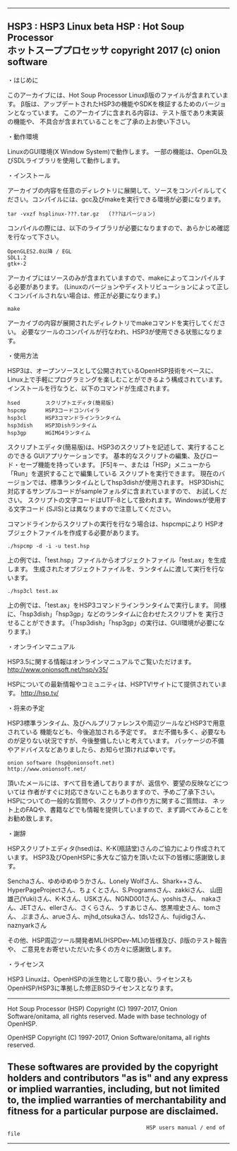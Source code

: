 ------------------------------------------------------------------------------
HSP3 : HSP3 Linux beta 	                   HSP : Hot Soup Processor  
ホットスーププロセッサ                     copyright 2017 (c) onion software  
------------------------------------------------------------------------------

・はじめに

このアーカイブには、Hot Soup Processor Linuxβ版のファイルが含まれています。
β版は、アップデートされたHSP3の機能やSDKを検証するためのバージョンとなっています。
このアーカイブに含まれる内容は、テスト版であり未実装の機能や、
不具合が含まれていることをご了承の上お使い下さい。


・動作環境

LinuxのGUI環境(X Window System)で動作します。
一部の機能は、OpenGL及びSDLライブラリを使用して動作します。


・インストール

アーカイブの内容を任意のディレクトリに展開して、ソースをコンパイルしてください。コンパイルには、gcc及びmakeを実行できる環境が必要になります。

	tar -vxzf hsplinux-???.tar.gz   (???はバージョン)

コンパイルの際には、以下のライブラリが必要になりますので、あらかじめ確認を行なって下さい。

	OpenGLES2.0以降 / EGL
	SDL1.2
	gtk+-2

アーカイブにはソースのみが含まれていますので、makeによってコンパイルする必要があります。
(Linuxのバージョンやディストリビューションによって正しくコンパイルされない場合は、修正が必要になります。)


	make

アーカイブの内容が展開されたディレクトリでmakeコマンドを実行してください。
必要なツールのコンパイルが行なわれ、HSP3が使用できる状態になります。


・使用方法

HSP3は、オープンソースとして公開されているOpenHSP技術をベースに、
Linux上で手軽にプログラミングを楽しむことができるよう構成されています。
インストールを行なうと、以下のコマンドが生成されます。

	hsed		スクリプトエディタ(簡易版)
	hspcmp		HSP3コードコンパイラ
	hsp3cl		HSP3コマンドラインランタイム
	hsp3dish	HSP3Dishランタイム
	hsp3gp		HGIMG4ランタイム

スクリプトエディタ(簡易版)は、HSP3のスクリプトを記述して、実行することのできる
GUIアプリケーションです。
基本的なスクリプトの編集、及びロード・セーブ機能を持っています。
[F5]キー、または「HSP」メニューから「Run」を選択することで編集している
スクリプトを実行できます。
現在のバージョンでは、標準ランタイムとしてhsp3dishが使用されます。
HSP3Dishに対応するサンプルコードがsampleフォルダに含まれていますので、
お試しください。
スクリプトの文字コードはUTF-8として扱われます。Windowsが使用する文字コード
(SJIS)とは異なりますので注意してください。

コマンドラインからスクリプトの実行を行なう場合は、hspcmpにより
HSPオブジェクトファイルを作成する必要があります。

	./hspcmp -d -i -u test.hsp

上の例では、「test.hsp」ファイルからオブジェクトファイル「test.ax」を生成します。
生成されたオブジェクトファイルを、ランタイムに渡して実行を行ないます。

	./hsp3cl test.ax

上の例では、「test.ax」をHSP3コマンドラインランタイムで実行します。
同様に、「hsp3dish」「hsp3gp」などのランタイムに合わせたスクリプトを
実行させることができます。
(「hsp3dish」「hsp3gp」の実行は、GUI環境が必要になります。)


・オンラインマニュアル

HSP3.5に関する情報はオンラインマニュアルでご覧いただけます。
http://www.onionsoft.net/hsp/v35/

HSPについての最新情報やコミュニティは、HSPTV!サイトにて提供されています。
http://hsp.tv/


・将来の予定

HSP3標準ランタイム、及びヘルプリファレンスや周辺ツールなどHSP3で用意されている
機能なども、今後追加される予定です。
まだ不備も多く、必要なものが足りない状況ですが、今後整備したいと考えています。
パッケージの不備やアドバイスなどありましたら、お知らせ頂ければ幸いです。

	onion software (hsp@onionsoft.net)
	http://www.onionsoft.net/

頂いたメールには、すべて目を通しておりますが、返信や、要望の反映などについては
作者がすぐに対応できないこともありますので、予めご了承下さい。
HSPについての一般的な質問や、スクリプトの作り方に関するご質問は、
ネット上のFAQや、書籍などでも情報を提供していますので、まず調べてみることを
お勧め致します。


・謝辞

HSPスクリプトエディタ(hsed)は、K-K(瓶詰堂)さんのご協力により作成されています。
HSP3及びOpenHSPに多大なご協力を頂いた以下の皆様に感謝致します。

Senchaさん、ゆめゆめゆうかさん、Lonely Wolfさん、Shark++さん、
HyperPageProjectさん、ちょくとさん、S.Programsさん、zakkiさん、
山田 雄己(Yuki)さん、K-Kさん、USKさん、NGND001さん、yoshisさん、
nakaさん、JETさん、ellerさん、さくらさん、うすあじさん、悠黒喧史さん、tomさん、
ぷまさん、arueさん、mjhd_otsukaさん、tds12さん、fujidigさん、naznyarkさん

その他、HSP周辺ツール開発者ML(HSPDev-ML)の皆様及び、β版のテスト報告や、
ご意見をお寄せいただいた多くの方々に感謝致します。


・ライセンス

HSP3 Linuxは、OpenHSPの派生物として取り扱い、ライセンスもOpenHSP/HSP3に準拠した修正BSDライセンスとなります。

-------------------------------------------------------------------------------
Hot Soup Processor (HSP)
Copyright (C) 1997-2017, Onion Software/onitama, all rights reserved.
Made with base technology of OpenHSP.

OpenHSP
Copyright (C) 1997-2017, Onion Software/onitama, all rights reserved.

These softwares are provided by the copyright holders and contributors "as is" and
any express or implied warranties, including, but not limited to, the implied
warranties of merchantability and fitness for a particular purpose are disclaimed.
-------------------------------------------------------------------------------
                                                HSP users manual / end of file 
-------------------------------------------------------------------------------
